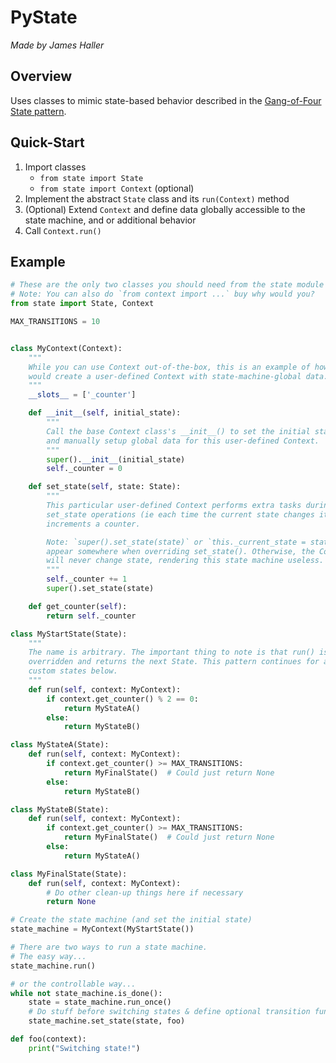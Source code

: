 # PyState
*Made by James Haller*

## Overview

Uses classes to mimic state-based behavior described in the [Gang-of-Four State pattern](https://sourcemaking.com/design_patterns/state).

## Quick-Start

1. Import classes
   * `from state import State`
   * `from state import Context` (optional)
1. Implement the abstract `State` class and its `run(Context)` method
1. (Optional) Extend `Context` and define data globally accessible to the state machine, and or additional behavior
1. Call `Context.run()`

## Example

```python
# These are the only two classes you should need from the state module
# Note: You can also do `from context import ...` buy why would you?
from state import State, Context

MAX_TRANSITIONS = 10


class MyContext(Context):
    """
    While you can use Context out-of-the-box, this is an example of how one
    would create a user-defined Context with state-machine-global data.
    """
    __slots__ = ['_counter']

    def __init__(self, initial_state):
        """
        Call the base Context class's __init__() to set the initial state
        and manually setup global data for this user-defined Context.
        """
        super().__init__(initial_state)
        self._counter = 0

    def set_state(self, state: State):
        """
        This particular user-defined Context performs extra tasks during
        set_state operations (ie each time the current state changes it
        increments a counter.

        Note: `super().set_state(state)` or `this._current_state = state` MUST
        appear somewhere when overriding set_state(). Otherwise, the Context
        will never change state, rendering this state machine useless.
        """
        self._counter += 1
        super().set_state(state)

    def get_counter(self):
        return self._counter

class MyStartState(State):
    """
    The name is arbitrary. The important thing to note is that run() is
    overridden and returns the next State. This pattern continues for all
    custom states below.
    """
    def run(self, context: MyContext):
        if context.get_counter() % 2 == 0:
            return MyStateA()
        else:
            return MyStateB()

class MyStateA(State):
    def run(self, context: MyContext):
        if context.get_counter() >= MAX_TRANSITIONS:
            return MyFinalState()  # Could just return None
        else:
            return MyStateB()

class MyStateB(State):
    def run(self, context: MyContext):
        if context.get_counter() >= MAX_TRANSITIONS:
            return MyFinalState()  # Could just return None
        else:
            return MyStateA()

class MyFinalState(State):
    def run(self, context: MyContext):
        # Do other clean-up things here if necessary
        return None

# Create the state machine (and set the initial state)
state_machine = MyContext(MyStartState())

# There are two ways to run a state machine.
# The easy way...
state_machine.run()

# or the controllable way...
while not state_machine.is_done():
    state = state_machine.run_once()
    # Do stuff before switching states & define optional transition function
    state_machine.set_state(state, foo)

def foo(context):
    print("Switching state!")
```
